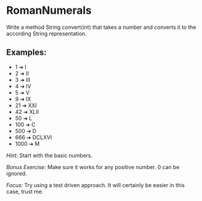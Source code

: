 # RomanNumerals
Write a method String convert(int) that takes a number and converts it to the according String representation.

## Examples:

* 1 ➔ I
* 2 ➔ II
* 3 ➔ III
* 4 ➔ IV
* 5 ➔ V
* 9 ➔ IX
* 21 ➔ XXI
* 42 ➔ XLII
* 50 ➔ L
* 100 ➔ C
* 500 ➔ D
* 666 ➔ DCLXVI
* 1000 ➔ M

*Hint:* Start with the basic numbers.

*Bonus Exercise:* Make sure it works for any positive number. 0 can be ignored.

*Focus:* Try using a test driven approach. It will certainly be easier in this case, trust me.
